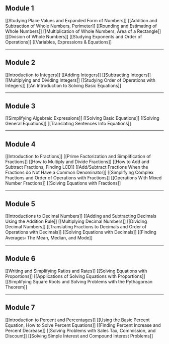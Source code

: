 ## Module 1
[[Studying Place Values and Expanded Form of Numbers]]
[[Addition and Subtraction of Whole Numbers, Perimeter]]
[[Rounding and Estimating of Whole Numbers]]
[[Multiplication of Whole Numbers, Area of a Rectangle]]
[[Division of Whole Numbers]]
[[Studying Exponents and Order of Operations]]
[[Variables, Expressions & Equations]]
___
## Module 2
[[Introduction to Integers]]
[[Adding Integers]]
[[Subtracting Integers]]
[[Multiplying and Dividing Integers]]
[[Studying Order of Operations with Integers]]
[[An Introduction to Solving Basic Equations]]
___
## Module 3
[[Simplifying Algebraic Expressions]]
[[Solving Basic Equations]]
[[Solving General Equations]]
[[Translating Sentences Into Equations]]
___
## Module 4
[[Introduction to Fractions]]
[[Prime Factorization and Simplification of Fractions]]
[[How to Multiply and Divide Fractions]]
[[How to Add and Subtract Fractions, Finding LCD]]
[[Add/Subtract Fractions When the Fractions do Not Have a Common Denominator]]
[[Simplifying Complex Fractions and Order of Operations with Fractions]]
[[Operations With Mixed Number Fractions]]
[[Solving Equations with Fractions]]
___
## Module 5
[[Introductions to Decimal Numbers]]
[[Adding and Subtracting Decimals Using the Addition Rule]]
[[Multiplying Decimal Numbers]]
[[Dividing Decimal Numbers]]
[[Translating Fractions to Decimals and Order of Operations with Decimals]]
[[Solving Equations with Decimals]]
[[Finding Averages꞉ The Mean, Median, and Mode]]
___
## Module 6
[[Writing and Simplifying Ratios and Rates]]
[[Solving Equations with Proportions]]
[[Applications of Solving Equations with Proportions]]
[[Simplifying Square Roots and Solving Problems with the Pythagorean Theorem]]
___
## Module 7
[[Introduction to Percent and Percentages]]
[[Using the Basic Percent Equation, How to Solve Percent Equations]]
[[Finding Percent Increase and Percent Decrease]]
[[Solving Problems with Sales Tax, Commission, and Discount]]
[[Solving Simple Interest and Compound Interest Problems]]